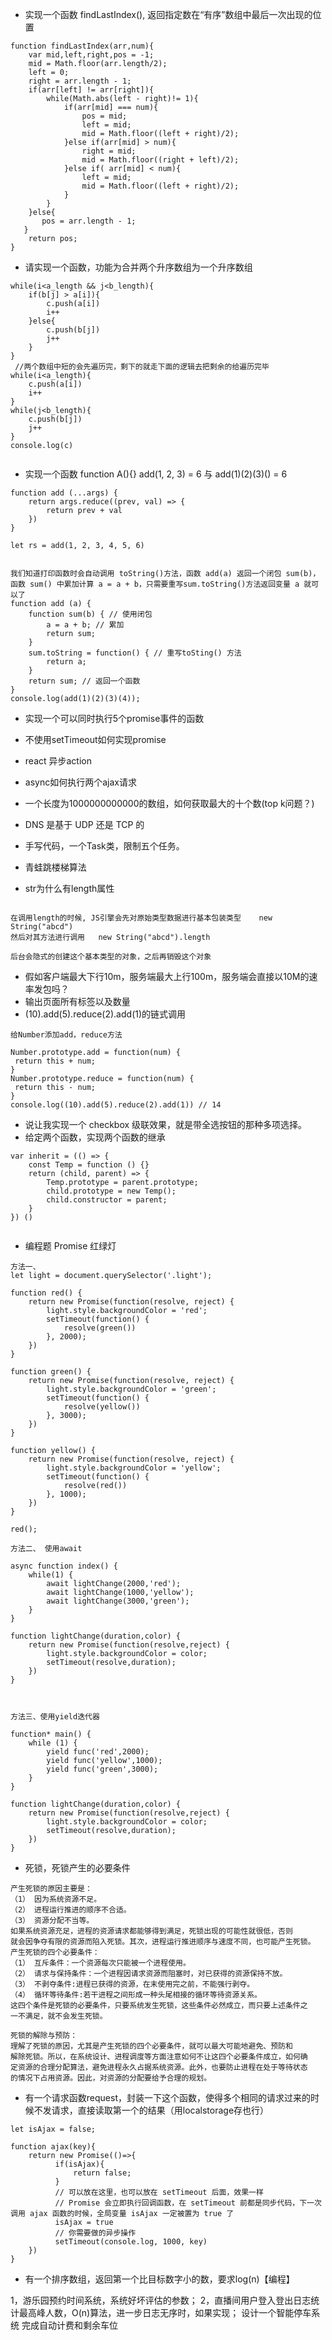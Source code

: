 - 实现一个函数 findLastIndex(), 返回指定数在“有序”数组中最后一次出现的位置
``` 
function findLastIndex(arr,num){
    var mid,left,right,pos = -1;
    mid = Math.floor(arr.length/2);
    left = 0;
    right = arr.length - 1;
    if(arr[left] != arr[right]){
        while(Math.abs(left - right)!= 1){
            if(arr[mid] === num){
                pos = mid;
                left = mid;
                mid = Math.floor((left + right)/2);
            }else if(arr[mid] > num){
                right = mid;
                mid = Math.floor((right + left)/2);
            }else if( arr[mid] < num){
                left = mid;
                mid = Math.floor((left + right)/2);
            }
        }
    }else{
       pos = arr.length - 1;
   }
    return pos;
}

```
- 请实现一个函数，功能为合并两个升序数组为一个升序数组

``` 
while(i<a_length && j<b_length){
    if(b[j] > a[i]){
        c.push(a[i])
        i++
    }else{
        c.push(b[j])
        j++
    }
}
 //两个数组中短的会先遍历完，剩下的就走下面的逻辑去把剩余的给遍历完毕
while(i<a_length){
    c.push(a[i])
    i++
}
while(j<b_length){
    c.push(b[j])
    j++
}
console.log(c)


```

- 实现一个函数 function A(){}
  add(1, 2, 3) = 6 与
  add(1)(2)(3)() = 6
``` 
function add (...args) {
    return args.reduce((prev, val) => {
        return prev + val
    })
}
 
let rs = add(1, 2, 3, 4, 5, 6)


我们知道打印函数时会自动调用 toString()方法，函数 add(a) 返回一个闭包 sum(b)，函数 sum() 中累加计算 a = a + b，只需要重写sum.toString()方法返回变量 a 就可以了
function add (a) {
    function sum(b) { // 使用闭包
        a = a + b; // 累加
        return sum;
    }
    sum.toString = function() { // 重写toSting() 方法
        return a;
    }
    return sum; // 返回一个函数
}
console.log(add(1)(2)(3)(4));

```
- 实现一个可以同时执行5个promise事件的函数
- 不使用setTimeout如何实现promise
- react 异步action
- async如何执行两个ajax请求
- 一个长度为1000000000000的数组，如何获取最大的十个数(top k问题？)
- DNS 是基于 UDP 还是 TCP 的
- 手写代码，一个Task类，限制五个任务。
- 青蛙跳楼梯算法

- str为什么有length属性
``` 

在调用length的时候, JS引擎会先对原始类型数据进行基本包装类型    new String("abcd")
然后对其方法进行调用   new String("abcd").length

后台会隐式的创建这个基本类型的对象，之后再销毁这个对象
```
- 假如客户端最大下行10m，服务端最大上行100m，服务端会直接以10M的速率发包吗？
- 输出页面所有标签以及数量
- (10).add(5).reduce(2).add(1)的链式调用 
``` 
给Number添加add，reduce方法

Number.prototype.add = function(num) {
 return this + num;
}
Number.prototype.reduce = function(num) {
 return this - num;
}
console.log((10).add(5).reduce(2).add(1)) // 14

```
- 说让我实现一个 checkbox 级联效果，就是带全选按钮的那种多项选择。
- 给定两个函数，实现两个函数的继承
``` 
var inherit = (() => {
    const Temp = function () {}
    return (child, parent) => {
        Temp.prototype = parent.prototype;
        child.prototype = new Temp();
        child.constructor = parent;
    }
}) ()


```
- 编程题 Promise 红绿灯
``` 
方法一、
let light = document.querySelector('.light');

function red() {
    return new Promise(function(resolve, reject) {
        light.style.backgroundColor = 'red';
        setTimeout(function() {
            resolve(green())
        }, 2000);
    })
}

function green() {
    return new Promise(function(resolve, reject) {
        light.style.backgroundColor = 'green';
        setTimeout(function() {
            resolve(yellow())
        }, 3000);
    })
}

function yellow() {
    return new Promise(function(resolve, reject) {
        light.style.backgroundColor = 'yellow';
        setTimeout(function() {
            resolve(red())
        }, 1000);
    })
}

red();

方法二、 使用await

async function index() {
    while(1) {
        await lightChange(2000,'red');
        await lightChange(1000,'yellow');
        await lightChange(3000,'green');
    }
}

function lightChange(duration,color) {
    return new Promise(function(resolve,reject) {
        light.style.backgroundColor = color;
        setTimeout(resolve,duration);
    })
}



方法三、使用yield迭代器

function* main() {
    while (1) {
        yield func('red',2000);
        yield func('yellow',1000);
        yield func('green',3000);
    }
}

function lightChange(duration,color) {
    return new Promise(function(resolve,reject) {
        light.style.backgroundColor = color;
        setTimeout(resolve,duration);
    })
}

```
- 死锁，死锁产生的必要条件
``` 
产生死锁的原因主要是：
（1） 因为系统资源不足。
（2） 进程运行推进的顺序不合适。
（3） 资源分配不当等。
如果系统资源充足，进程的资源请求都能够得到满足，死锁出现的可能性就很低，否则
就会因争夺有限的资源而陷入死锁。其次，进程运行推进顺序与速度不同，也可能产生死锁。
产生死锁的四个必要条件：
（1） 互斥条件：一个资源每次只能被一个进程使用。
（2） 请求与保持条件：一个进程因请求资源而阻塞时，对已获得的资源保持不放。
（3） 不剥夺条件:进程已获得的资源，在末使用完之前，不能强行剥夺。
（4） 循环等待条件:若干进程之间形成一种头尾相接的循环等待资源关系。
这四个条件是死锁的必要条件，只要系统发生死锁，这些条件必然成立，而只要上述条件之
一不满足，就不会发生死锁。

死锁的解除与预防：
理解了死锁的原因，尤其是产生死锁的四个必要条件，就可以最大可能地避免、预防和
解除死锁。所以，在系统设计、进程调度等方面注意如何不让这四个必要条件成立，如何确
定资源的合理分配算法，避免进程永久占据系统资源。此外，也要防止进程在处于等待状态
的情况下占用资源。因此，对资源的分配要给予合理的规划。

```

- 有一个请求函数request，封装一下这个函数，使得多个相同的请求过来的时候不发请求，直接读取第一个的结果（用localstorage存也行）
``` 
let isAjax = false;

function ajax(key){
    return new Promise(()=>{
          if(isAjax){
              return false;
          }
          // 可以放在这里，也可以放在 setTimeout 后面，效果一样
          // Promise 会立即执行回调函数，在 setTimeout 前都是同步代码，下一次调用 ajax 函数的时候，全局变量 isAjax 一定被置为 true 了
          isAjax = true
          // 你需要做的异步操作
          setTimeout(console.log, 1000, key)
    })
}

```
- 有一个排序数组，返回第一个比目标数字小的数，要求log(n)【编程】

1，游乐园预约时间系统，系统好坏评估的参数；
2，直播间用户登入登出日志统计最高峰人数，O(n)算法，进一步日志无序时，如果实现；
设计一个智能停车系统 完成自动计费和剩余车位
